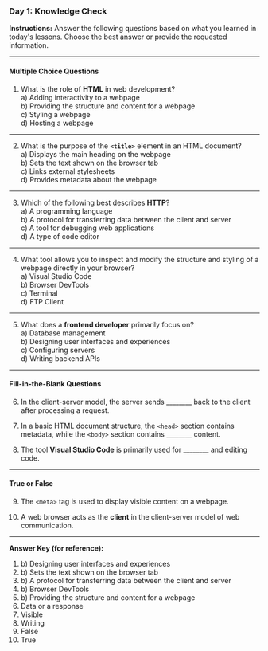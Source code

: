 ### **Day 1: Knowledge Check**  
**Instructions:** Answer the following questions based on what you learned in today's lessons. Choose the best answer or provide the requested information.  

---

#### **Multiple Choice Questions**  

1. What is the role of **HTML** in web development?  
   a) Adding interactivity to a webpage  
   b) Providing the structure and content for a webpage  
   c) Styling a webpage  
   d) Hosting a webpage  

---

2. What is the purpose of the **`<title>`** element in an HTML document?  
   a) Displays the main heading on the webpage  
   b) Sets the text shown on the browser tab  
   c) Links external stylesheets  
   d) Provides metadata about the webpage  

---

3. Which of the following best describes **HTTP**?  
   a) A programming language  
   b) A protocol for transferring data between the client and server  
   c) A tool for debugging web applications  
   d) A type of code editor  

---

4. What tool allows you to inspect and modify the structure and styling of a webpage directly in your browser?  
   a) Visual Studio Code  
   b) Browser DevTools  
   c) Terminal  
   d) FTP Client  

---

5. What does a **frontend developer** primarily focus on?  
   a) Database management  
   b) Designing user interfaces and experiences  
   c) Configuring servers  
   d) Writing backend APIs 

---

#### **Fill-in-the-Blank Questions**  

6. In the client-server model, the server sends ________ back to the client after processing a request.  

7. In a basic HTML document structure, the `<head>` section contains metadata, while the `<body>` section contains ________ content.  

8. The tool **Visual Studio Code** is primarily used for ________ and editing code.  

---

#### **True or False**  

9. The `<meta>` tag is used to display visible content on a webpage.   

10. A web browser acts as the **client** in the client-server model of web communication.  

---  

**Answer Key (for reference):**  
1. b) Designing user interfaces and experiences  
2. b) Sets the text shown on the browser tab  
3. b) A protocol for transferring data between the client and server  
4. b) Browser DevTools  
5. b) Providing the structure and content for a webpage  
6. Data or a response  
7. Visible  
8. Writing  
9. False  
10. True  
